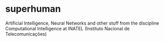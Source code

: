 # superhuman
Artificial Intelligence, Neural Networks and other stuff from the discipline Computational Intelligence at INATEL (Instituto Nacional de Telecomunicações)
